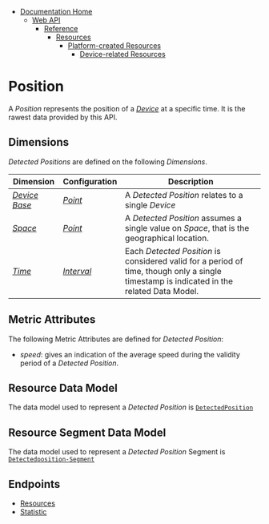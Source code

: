 * [Documentation Home](../../../../../README.md)  
  * [Web API](../../../../index.md)  
    * [Reference](../../../index.md)
        * [Resources](../../index.md)
           * [Platform-created Resources](../index.md)
                * [Device-related Resources](index.md)
# Position

A *Position* represents the position of a [*Device*](../device.md) at a specific time.
It is the rawest data provided by this API.

## Dimensions

*Detected Positions* are defined on the following *Dimensions*.

Dimension  | Configuration | Description
------------------  |-------------  |---------  
[*Device Base*](../../../dimensions/device-base.md)   | [*Point*](../../../configurations-and-operators.md)   | A *Detected Position* relates to a single *Device*
[*Space*](../../../dimensions/space.md)   | [*Point*](../../../configurations-and-operators.md)  | A *Detected Position* assumes a single value on *Space*, that is the geographical location.
[*Time*](../../../dimensions/time.md)   | [*Interval*](../../../configurations-and-operators.md)   | Each *Detected Position* is considered valid for a period of time, though only a single timestamp is indicated in the related Data Model.

## Metric Attributes

The following Metric Attributes are defined for *Detected Position*:

- *speed*: gives an indication of the average speed during the validity period of a *Detected Position*.

## Resource Data Model

The data model used to represent a *Detected Position* is [`DetectedPosition`](../../../data-models/resources/platform-created/device-related/detected-position.md)

## Resource Segment Data Model

The data model used to represent a *Detected Position* Segment is [`Detectedposition-Segment`](../../../data-models/r-selection/detected-position.md)

## Endpoints

- [Resources](../../../endpoints/resources/platform-created/device-related/detected-position.md)
- [Statistic](../../../endpoints/statistics/detected-position.md)

